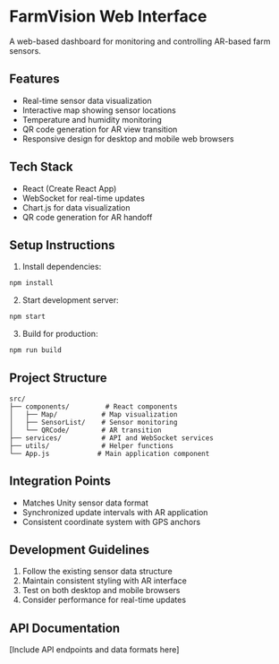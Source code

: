# FarmVision Web Interface

A web-based dashboard for monitoring and controlling AR-based farm sensors.

## Features

- Real-time sensor data visualization
- Interactive map showing sensor locations
- Temperature and humidity monitoring
- QR code generation for AR view transition
- Responsive design for desktop and mobile web browsers

## Tech Stack

- React (Create React App)
- WebSocket for real-time updates
- Chart.js for data visualization
- QR code generation for AR handoff

## Setup Instructions

1. Install dependencies:
```bash
npm install
```

2. Start development server:
```bash
npm start
```

3. Build for production:
```bash
npm run build
```

## Project Structure

```
src/
├── components/         # React components
│   ├── Map/           # Map visualization
│   ├── SensorList/    # Sensor monitoring
│   └── QRCode/        # AR transition
├── services/          # API and WebSocket services
├── utils/             # Helper functions
└── App.js            # Main application component
```

## Integration Points

- Matches Unity sensor data format
- Synchronized update intervals with AR application
- Consistent coordinate system with GPS anchors

## Development Guidelines

1. Follow the existing sensor data structure
2. Maintain consistent styling with AR interface
3. Test on both desktop and mobile browsers
4. Consider performance for real-time updates

## API Documentation

[Include API endpoints and data formats here]